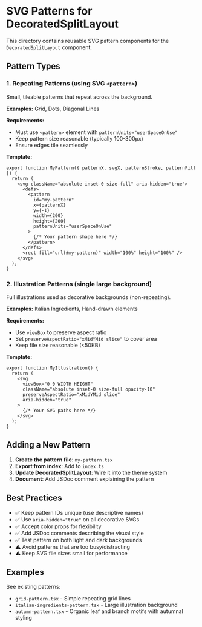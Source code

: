 # SVG Patterns for DecoratedSplitLayout

This directory contains reusable SVG pattern components for the `DecoratedSplitLayout` component.

## Pattern Types

### 1. Repeating Patterns (using SVG `<pattern>`)

Small, tileable patterns that repeat across the background.

**Examples:** Grid, Dots, Diagonal Lines

**Requirements:**

- Must use `<pattern>` element with `patternUnits="userSpaceOnUse"`
- Keep pattern size reasonable (typically 100-300px)
- Ensure edges tile seamlessly

**Template:**

```tsx
export function MyPattern({ patternX, svgX, patternStroke, patternFill }) {
  return (
    <svg className="absolute inset-0 size-full" aria-hidden="true">
      <defs>
        <pattern
          id="my-pattern"
          x={patternX}
          y={-1}
          width={200}
          height={200}
          patternUnits="userSpaceOnUse"
        >
          {/* Your pattern shape here */}
        </pattern>
      </defs>
      <rect fill="url(#my-pattern)" width="100%" height="100%" />
    </svg>
  );
}
```

### 2. Illustration Patterns (single large background)

Full illustrations used as decorative backgrounds (non-repeating).

**Examples:** Italian Ingredients, Hand-drawn elements

**Requirements:**

- Use `viewBox` to preserve aspect ratio
- Set `preserveAspectRatio="xMidYMid slice"` to cover area
- Keep file size reasonable (<50KB)

**Template:**

```tsx
export function MyIllustration() {
  return (
    <svg
      viewBox="0 0 WIDTH HEIGHT"
      className="absolute inset-0 size-full opacity-10"
      preserveAspectRatio="xMidYMid slice"
      aria-hidden="true"
    >
      {/* Your SVG paths here */}
    </svg>
  );
}
```

## Adding a New Pattern

1. **Create the pattern file**: `my-pattern.tsx`
2. **Export from index**: Add to `index.ts`
3. **Update DecoratedSplitLayout**: Wire it into the theme system
4. **Document**: Add JSDoc comment explaining the pattern

## Best Practices

- ✅ Keep pattern IDs unique (use descriptive names)
- ✅ Use `aria-hidden="true"` on all decorative SVGs
- ✅ Accept color props for flexibility
- ✅ Add JSDoc comments describing the visual style
- ✅ Test pattern on both light and dark backgrounds
- ⚠️ Avoid patterns that are too busy/distracting
- ⚠️ Keep SVG file sizes small for performance

## Examples

See existing patterns:

- `grid-pattern.tsx` - Simple repeating grid lines
- `italian-ingredients-pattern.tsx` - Large illustration background
- `autumn-pattern.tsx` - Organic leaf and branch motifs with autumnal styling
